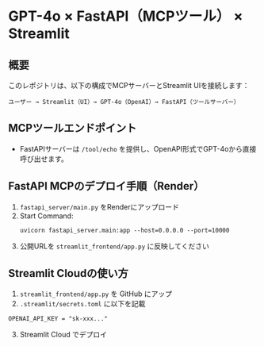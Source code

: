 # GPT-4o × FastAPI（MCPツール） × Streamlit

## 概要

このレポジトリは、以下の構成でMCPサーバーとStreamlit UIを接続します：

```
ユーザー → Streamlit（UI）→ GPT-4o（OpenAI）→ FastAPI（ツールサーバー）
```

## MCPツールエンドポイント

- FastAPIサーバーは `/tool/echo` を提供し、OpenAPI形式でGPT-4oから直接呼び出せます。

## FastAPI MCPのデプロイ手順（Render）

1. `fastapi_server/main.py` をRenderにアップロード
2. Start Command:
    ```
    uvicorn fastapi_server.main:app --host=0.0.0.0 --port=10000
    ```
3. 公開URLを `streamlit_frontend/app.py` に反映してください

## Streamlit Cloudの使い方

1. `streamlit_frontend/app.py` を GitHub にアップ
2. `.streamlit/secrets.toml` に以下を記載

```
OPENAI_API_KEY = "sk-xxx..."
```

3. Streamlit Cloud でデプロイ